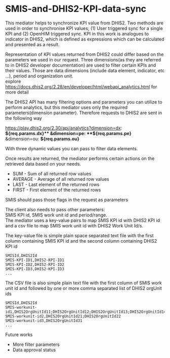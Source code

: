 # SMIS-and-DHIS2-KPI-data-sync

   This mediator helps to synchronize KPI value from DHIS2. Two methods are used in order to synchronise KPI values; (1) User triggered sync for a single KPI and (2) OpenHIM triggered sync. KPI in this work is analogues to indicator in DHIS2, which is defined as expressions which can be calculated and presented as a result.

   Representation of KPI values returned from DHIS2 could differ based on the parameters we used in our request. Three dimensions(as they are referred to in DHIS2 developer documentation) are used to filter certain KPIs and their values. Those are data dimensions (include data element, indicator, etc …), period and organization unit.   
explore https://docs.dhis2.org/2.28/en/developer/html/webapi_analytics.html for more detail

   The DHIS2 API has many filtering options and parameters you can utilize to perform analytics, but this mediator uses only the required parameters(dimension parameter). Therefore requests to DHIS2 are sent in the following way  

https://play.dhis2.org/2.30/api/analytics?dimension=dx: **${req.params.dx}** &dimension=pe: **${req.params.pe}**  &dimension=ou: **${req.params.ou}**  

With three dynamic values you can pass to filter data elements.  

Once results are returned, the mediator performs certain actions on the retrieved data based on your needs.  
- SUM - Sum of all returned row values
- AVERAGE  - Average of all returned row values
- LAST  - Last element of the returned rows
- FIRST  - First element of the returned rows

SMIS should pass those flags in the request as parameters 

   The client also needs to pass other parameters:  
SMIS KPI id, SMIS work unit id and period/range.  
   The mediator uses a key-value pairs to map SMIS KPI id with DHIS2 KPI id and a csv file to map SMIS work unit id with DHIS2 Work Unit Id/s.

   The key-value file is simple plain space separated text file with the first column containing SMIS KPI id and the second column containing DHIS2 KPI id

```
SMISId,DHIS2Id
SMIS-KPI-ID1,DHIS2-KPI-ID1
SMIS-KPI-ID2,DHIS2-KPI-ID2
SMIS-KPI-ID3,DHIS2-KPI-ID3
...

```
   The CSV file is also simple plain text file with the first column of SMIS work unit id and followed by one or more comma separated list of DHIS2 orgUnit ids
```
SMISId,DHIS2Id
SMIS-workunit-id1,DHIS2OrgUnitId11;DHIS2OrgUnitId12;DHIS2OrgUnitId13;DHIS2OrgUnitId14
SMIS-workunit-id2,DHIS2OrgUnitId21;DHIS2OrgUnitId22
SMIS-workunit-id3,DHIS2OrgUnitId31
...

```
Future works
- More filter parameters
- Data approval status
